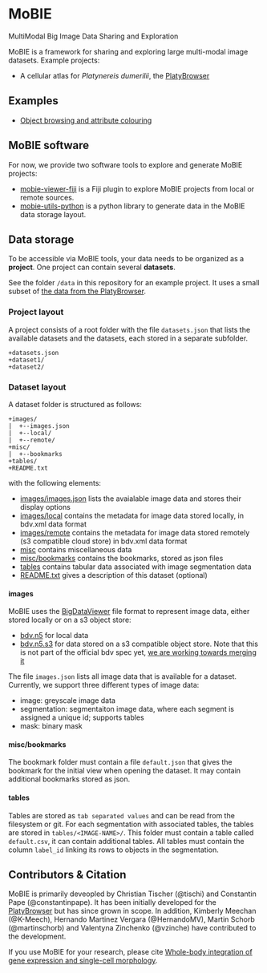 # MoBIE

MultiModal Big Image Data Sharing and Exploration

MoBIE is a framework for sharing and exploring large multi-modal image datasets.
Example projects:
- A cellular atlas for *Platynereis dumerilii*, the [PlatyBrowser](https://github.com/mobie-org/platybrowser-datasets)

## Examples

- [Object browsing and attribute colouring](https://youtu.be/HENo-vq-6to)

## MoBIE software

For now, we provide two software tools to explore and generate MoBIE projects:
- [mobie-viewer-fiji](https://github.com/mobie-org/mobie-viewer-fiji) is a Fiji plugin to explore MoBIE projects from local or remote sources.
- [mobie-utils-python](https://github.com/mobie-org/mobie-utils-python) is a python library to generate data in the MoBIE data storage layout.


## Data storage

To be accessible via MoBIE tools, your data needs to be organized as a **project**.
One project can contain several **datasets**.

See the folder `/data` in this repository for an example project. It uses a small subset of [the data from the PlatyBrowser](https://github.com/mobie-org/platybrowser-datasets/tree/master/data).

### Project layout

A project consists of a root folder with the file `datasets.json` that lists the available datasets and the datasets, each stored
in a separate subfolder.
```
+datasets.json
+dataset1/
+dataset2/
```

### Dataset layout

A dataset folder is structured as follows:
```
+images/
|  +--images.json
|  +--local/
|  +--remote/
+misc/
|  +--bookmarks
+tables/
+README.txt
```

with the following elements:
- [images/images.json](https://github.com/mobie-org/mobie/blob/master/data/platynereis/images/images.json) lists the avaialable image data and stores their display options
- [images/local](https://github.com/mobie-org/mobie/tree/master/data/platynereis/images/local) contains the metadata for image data stored locally, in bdv.xml data format
- [images/remote](https://github.com/mobie-org/mobie/tree/master/data/platynereis/images/remote) contains the metadata for image data stored remotely (s3 compatible cloud store) in bdv.xml data format
- [misc](https://github.com/mobie-org/mobie/tree/master/data/platynereis/misc) contains miscellaneous data
- [misc/bookmarks](https://github.com/mobie-org/mobie/tree/master/data/platynereis/misc/bookmarks) contains the bookmarks, stored as json files
- [tables](https://github.com/mobie-org/mobie/tree/master/data/platynereis/tables) contains tabular data associated with image segmentation data
- [README.txt](https://github.com/mobie-org/mobie/blob/master/data/platynereis/README.txt) gives a description of this dataset (optional)

#### images

MoBIE uses the [BigDataViewer](https://imagej.net/BigDataViewer) file format to represent image data, either stored locally or on a s3 object store:
- [bdv.n5](https://github.com/bigdataviewer/bigdataviewer-core/blob/master/BDV%20N5%20format.md) for local data
- [bdv.n5.s3](https://github.com/saalfeldlab/n5-aws-s3) for data stored on a s3 compatible object store. Note that this is not part of the official bdv spec yet, [we are working towards merging it](https://github.com/bigdataviewer/bigdataviewer-core/pull/94)

The file `images.json` lists all image data that is available for a dataset.
Currently, we support three different types of image data:
- image: greyscale image data
- segmentation: segmentaiton image data, where each segment is assigned a unique id; supports tables
- mask: binary mask

<!---
TODO explain the image.json format in more detail
-->

#### misc/bookmarks

The bookmark folder must contain a file `default.json` that gives the bookmark for the initial view when opening the dataset.
It may contain additional bookmarks stored as json.

<!---
TODO explain the bookmark format further
-->

#### tables

Tables are stored as `tab separated values` and can be read from the filesystem or git.
For each segmentation with associated tables, the tables are stored in `tables/<IMAGE-NAME>/`.
This folder must contain a table called `default.csv`, it can contain additional tables.
All tables must contain the column `label_id` linking its rows to objects in the segmentation.


## Contributors & Citation

MoBIE is primarily deveopled by Christian Tischer (@tischi) and Constantin Pape (@constantinpape).
It has been initially developed for the [PlatyBrowser](https://github.com/mobie-org/platybrowser-datasets) but has since grown in scope. 
In addition, Kimberly Meechan (@K-Meech), Hernando Martinez Vergara (@HernandoMV), Martin Schorb (@martinschorb) and Valentyna Zinchenko (@vzinche) have contributed to the development.

<!---
TODO additional acknknowledgments:
- Sian for name
- Gemma for logo
- Tobias, Igor, Stephan for java help
- ?
-->

If you use MoBIE for your research, please cite [Whole-body integration of gene expression and single-cell morphology](https://www.biorxiv.org/content/10.1101/2020.02.26.961037v1).
